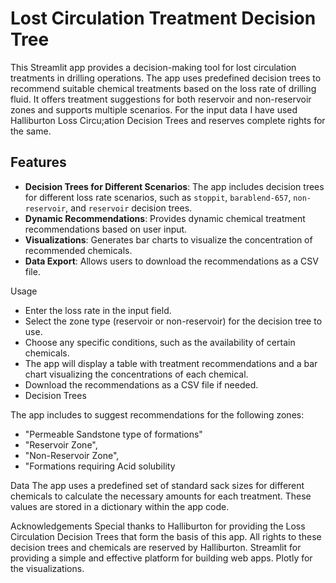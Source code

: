 # Lost Circulation Treatment Decision Tree

This Streamlit app provides a decision-making tool for lost circulation treatments in drilling operations. The app uses predefined decision trees to recommend suitable chemical treatments based on the loss rate of drilling fluid. It offers treatment suggestions for both reservoir and non-reservoir zones and supports multiple scenarios.
For the input data I have used Halliburton Loss Circu;ation Decision Trees and reserves complete rights for the same.

## Features
- **Decision Trees for Different Scenarios**: The app includes decision trees for different loss rate scenarios, such as `stoppit`, `barablend-657`, `non-reservoir`, and `reservoir` decision trees.
- **Dynamic Recommendations**: Provides dynamic chemical treatment recommendations based on user input.
- **Visualizations**: Generates bar charts to visualize the concentration of recommended chemicals.
- **Data Export**: Allows users to download the recommendations as a CSV file.

Usage
- Enter the loss rate in the input field.
- Select the zone type (reservoir or non-reservoir) for the decision tree to use.
- Choose any specific conditions, such as the availability of certain chemicals.
- The app will display a table with treatment recommendations and a bar chart visualizing the concentrations of each chemical.
- Download the recommendations as a CSV file if needed.
- Decision Trees

The app includes to suggest recommendations for the following zones:
- "Permeable Sandstone type of formations"
- "Reservoir Zone",
- "Non-Reservoir Zone",
- "Formations requiring Acid solubility

Data
The app uses a predefined set of standard sack sizes for different chemicals to calculate the necessary amounts for each treatment. These values are stored in a dictionary within the app code.

Acknowledgements
Special thanks to Halliburton for providing the Loss Circulation Decision Trees that form the basis of this app. All rights to these decision trees and chemicals are reserved by Halliburton.
Streamlit for providing a simple and effective platform for building web apps.
Plotly for the visualizations.

